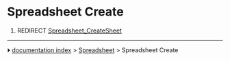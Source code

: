 # Spreadsheet Create
1.  REDIRECT [Spreadsheet_CreateSheet](Spreadsheet_CreateSheet.md)



---
⏵ [documentation index](../README.md) > [Spreadsheet](Spreadsheet_Workbench.md) > Spreadsheet Create

